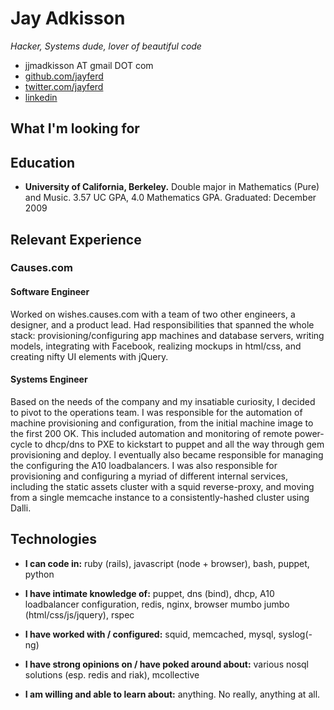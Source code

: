 # Jay Adkisson
_Hacker, Systems dude, lover of beautiful code_

* jjmadkisson AT gmail DOT com
* [github.com/jayferd](http://github.com/jayferd)
* [twitter.com/jayferd](http://twitter.com/jayferd)
* [linkedin](http://www.linkedin.com/pub/jay-adkisson/19/222/458)

## What I'm looking for


## Education
* **University of California, Berkeley.**  Double major in Mathematics (Pure) and Music.  3.57 UC GPA, 4.0 Mathematics GPA.  Graduated: December 2009

## Relevant Experience

### Causes.com

#### Software Engineer
Worked on wishes.causes.com with a team of two other engineers, a designer, and a product lead.  Had responsibilities that spanned the whole stack: provisioning/configuring app machines and database servers, writing models, integrating with Facebook, realizing mockups in html/css, and creating nifty UI elements with jQuery.

#### Systems Engineer
Based on the needs of the company and my insatiable curiosity, I decided to pivot to the operations team.  I was responsible for the automation of machine provisioning and configuration, from the initial machine image to the first 200 OK.  This included automation and monitoring of remote power-cycle to dhcp/dns to PXE to kickstart to puppet and all the way through gem provisioning and deploy.  I eventually also became responsible for managing the configuring the A10 loadbalancers.  I was also responsible for provisioning and configuring a myriad of different internal services, including the static assets cluster with a squid reverse-proxy, and moving from a single memcache instance to a consistently-hashed cluster using Dalli.

## Technologies

* **I can code in:** ruby (rails), javascript (node + browser), bash, puppet, python

* **I have intimate knowledge of:** puppet, dns (bind), dhcp, A10 loadbalancer configuration, redis, nginx, browser mumbo jumbo (html/css/js/jquery), rspec

* **I have worked with / configured:** squid, memcached, mysql, syslog(-ng)

* **I have strong opinions on / have poked around about:** various nosql solutions (esp. redis and riak), mcollective

* **I am willing and able to learn about:** anything.  No really, anything at all.
